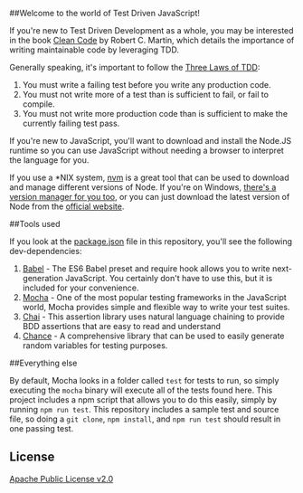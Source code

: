 ##Welcome to the world of Test Driven JavaScript!

If you're new to Test Driven Development as a whole, you may be interested in the book [Clean Code](https://books.google.com/books/about/Clean_Code.html?id=hjEFCAAAQBAJ&hl=en) by Robert C. Martin, which details the importance of writing maintainable code by leveraging TDD.

Generally speaking, it's important to follow the [Three Laws of TDD](http://blog.cleancoder.com/uncle-bob/2014/12/17/TheCyclesOfTDD.html):

1. You must write a failing test before you write any production code.
2. You must not write more of a test than is sufficient to fail, or fail to compile.
3. You must not write more production code than is sufficient to make the currently failing test pass.

If you're new to JavaScript, you'll want to download and install the Node.JS runtime so you can use JavaScript without needing a browser to interpret the language for you.

If you use a *NIX system, [nvm](https://github.com/creationix/nvm) is a great tool that can be used to download and manage different versions of Node.  If you're on Windows, [there's a version manager for you too](https://github.com/coreybutler/nvm-windows), or you can just download the latest version of Node from the [official website](https://nodejs.org/en/download/).

##Tools used

If you look at the [package.json](https://github.com/sourceallies/javascript-tdd-starter/blob/master/package.json) file in this repository, you'll see the following dev-dependencies:

1. [Babel](https://babeljs.io/) - The ES6 Babel preset and require hook allows you to write next-generation JavaScript.  You certainly don't have to use this, but it is included for your convenience.
2. [Mocha](https://mochajs.org/) - One of the most popular testing frameworks in the JavaScript world, Mocha provides simple and flexible way to write your test suites.
3. [Chai](http://chaijs.com/) - This assertion library uses natural language chaining to provide BDD assertions that are easy to read and understand
4. [Chance](http://chancejs.com/) - A comprehensive library that can be used to easily generate random variables for testing purposes.

##Everything else

By default, Mocha looks in a folder called `test` for tests to run, so simply executing the `mocha` binary will execute all of the tests found here.  This project includes a npm script that allows you to do this easily, simply by running `npm run test`.  This repository includes a sample test and source file, so doing a `git clone`, `npm install`, and `npm run test` should result in one passing test.

## License

[Apache Public License v2.0](https://github.com/sourceallies/javascript-tdd-starter/blob/master/LICENSE)
